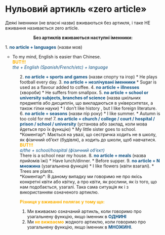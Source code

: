 # Нульовий артикль «zero article»

Деякi iменники (не власнi назви) вживаються без артикля, i таке НЕ вживання називається zero article.

<p align="center"><b>Без артиклiв вживаються наступнi iменники:</b></p>
1. <font color="#0F5181"><b>no article + languages</b></font> (назви мов)
<ul type="circle">
 <li> To my mind, English is easier than Chinese.<br>
  <font color="#FAAF00"><b>BUT!!!</b></font><br>
  <font color="#0F5181"><i>the + English (Spanish/French/etc) + language</i></font></li>
<ul>
2. <font color="#0F5181"><b>no article + sports and games</b></font> (назви спорту та iгор)
 * He plays football every day.
3. <font color="#0F5181"><b>no article + незлiчуванi iменники</b></font>
 * Sugar is used as a flavour added to coffee.
4. <font color="#0F5181"><b>no article + illnesses</b></font> (хвороби)
 * He suffers from smallpox.
5. <font color="#0F5181"><b>no article + school or university subjects, branches of science</b></font> (назва шкiльних предметiв або дисциплiн, що викладаються в унiверситетах, а також гiлки науки)
 * I don’t like history , but I like foreign literature.
6. <font color="#0F5181"><b>no article + seasons</b></font> (назви пiр року)
 * I like summer.
 * Autumn is too cold for me!
7. <font color="#0F5181"><b>no article + church / college / court / hospital / prison / school / university</b></font> (установа або заклад, коли мова йдеться про їх функцiю)
 * My little sister goes to school.<br>
 *Коментар*: Мається на увазi, що сестричка ходить не в школу, як фiзичний об’єкт (будiвля), а ходить до школи, щоб
навчатися.<br>
<font color="#FAAF00"><b>BUT!!!</b></font><br>
 <font color="#0F5181"><i>a/the + school/hospital (фiзичний об’єкт)</i></font><br>
There is a school near my house.
8. <font color="#0F5181"><b>no article + meals</b></font> (назва прийомiв їжi)
 * Have lunch/dinner.
 * Before supper.
9. <font color="#0F5181"><b>no article + N множина</b></font> (узагальнена функцiя)
 * I like flowers (квiти взагалi).
 * Trees are plants.<br>
 *Коментар*: В даному випадку ми говоримо не про якiсь конкретнi квiти або квiтку, а про квiти, як рослини, як iз того, що нам подобається, узагалi. Така сама ситуацiя як i з використанням означеного артиклю.

<font color="#FAAF00">**Рiзниця у вживаннi полягає у тому що:**</font>
 1. Ми вживаємо означаний артикль, коли говоримо про
узагальнену функцiю, якщо iменник в <font color="#0F5181">**ОДНИНI**</font>
 2. Ми <font color="#FAAF00">**не вижваємо**</font> жодного артиклю, коли говоримо про
узагальнену функцiю, якщо iменник в <font color="#0F5181">**МНОЖИНI**</font>.
 
